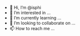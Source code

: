 - 👋 Hi, I’m @isphi
- 👀 I’m interested in ...
- 🌱 I’m currently learning ...
- 💞️ I’m looking to collaborate on ...
- 📫 How to reach me ...

<!---
isphi/isphi is a ✨ special ✨ repository because its `README.md` (this file) appears on your GitHub profile.
You can click the Preview link to take a look at your changes.
--->
